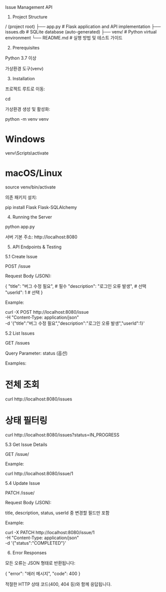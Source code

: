 Issue Management API

1. Project Structure

/ (project root)
├── app.py            # Flask application and API implementation
├── issues.db         # SQLite database (auto-generated)
├── venv/             # Python virtual environment
└── README.md         # 실행 방법 및 테스트 가이드

2. Prerequisites

Python 3.7 이상

가상환경 도구(venv)

3. Installation

프로젝트 루트로 이동:

cd <project-directory>

가상환경 생성 및 활성화:

python -m venv venv
# Windows
venv\Scripts\activate
# macOS/Linux
source venv/bin/activate

의존 패키지 설치:

pip install Flask Flask-SQLAlchemy

4. Running the Server

python app.py

서버 기본 주소: http://localhost:8080

5. API Endpoints & Testing

5.1 Create Issue

POST /issue

Request Body (JSON):

{
  "title": "버그 수정 필요",      # 필수
  "description": "로그인 오류 발생",  # 선택
  "userId": 1                     # 선택
}

Example:

curl -X POST http://localhost:8080/issue \
     -H "Content-Type: application/json" \
     -d '{"title":"버그 수정 필요","description":"로그인 오류 발생","userId":1}'

5.2 List Issues

GET /issues

Query Parameter: status (옵션)

Examples:

# 전체 조회
curl http://localhost:8080/issues

# 상태 필터링
curl http://localhost:8080/issues?status=IN_PROGRESS

5.3 Get Issue Details

GET /issue/<id>

Example:

curl http://localhost:8080/issue/1

5.4 Update Issue

PATCH /issue/<id>

Request Body (JSON):

title, description, status, userId 중 변경할 필드만 포함

Example:

curl -X PATCH http://localhost:8080/issue/1 \
     -H "Content-Type: application/json" \
     -d '{"status":"COMPLETED"}'

6. Error Responses

모든 오류는 JSON 형태로 반환됩니다:

{
  "error": "에러 메시지",
  "code": 400
}

적절한 HTTP 상태 코드(400, 404 등)와 함께 응답됩니다.

